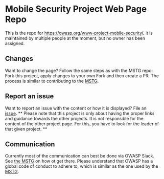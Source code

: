 # Mobile Security Project Web Page Repo

This is the repo for https://owasp.org/www-project-mobile-security/. It is maintained by multiple people at the moment, but no owner has been assigned.

## Changes
Want to change the page? Follow the same steps as with the MSTG repo: Fork this project, apply changes to your own Fork and then create a PR. The process is similar to contributing to the [MSTG](https://github.com/OWASP/owasp-mstg).

## Report an issue
Want to report an issue with the content or how it is displayed? File an [issue](https://github.com/OWASP/www-project-mobile-security/issues). ** Please note that this project is only about having the proper links and guidance towards the other projects. It is not responsible for the content of the other project page. For this, you have to look for the leader of that given project. **

## Communication
Currently most of the communication can best be done via OWASP Slack. See [the MSTG](https://github.com/OWASP/owasp-mstg) on how ot get there. Please understand that OWASP has a global code of conduct to adhere to, which is similar as the one used by the [MSTG](https://github.com/OWASP/owasp-mstg/blob/master/CODE_OF_CONDUCT.md).
